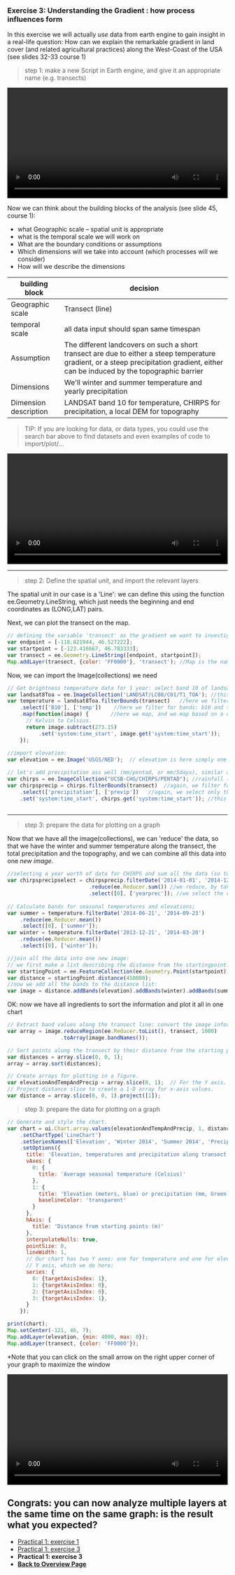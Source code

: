 ### Exercise 3: Understanding the Gradient : how process influences form

In this exercise we will actually *use* data from earth engine to gain insight in a real-life question: 
How can we explain the remarkable gradient in land cover (and related agricultural practices) along the West-Coast of the USA (see slides 32-33 course 1)





> step 1: make a new Script in Earth engine, and give it an appropriate name (e.g. transects)




<video style="width:100%" controls>
  <source src="https://user-images.githubusercontent.com/89069805/131994092-5ed947ec-1aa9-4277-bfa1-db014ac2458f.mp4" type="video/mp4">
Your browser does not support the video tag.
</video>



Now we can think about the building blocks of the analysis (see slide 45, course 1): 
- what Geographic scale – spatial unit is appropriate
- what is the temporal scale we will work on
- What are the boundary conditions or assumptions
- Which dimensions will we take into account (which processes will we consider)
- How will we describe the dimensions


| building block  |  decision |
|---|---|
| Geographic scale |  Transect (line) |
| temporal scale |  all data input should span same timespan |
| Assumption | The different landcovers on such a short transect are due to either a steep temperature gradient, or a steep precipitation gradient, either can be induced by the topographic barrier |
| Dimensions | We'll winter and summer temperature and yearly precipitation |
| Dimension description | LANDSAT band 10 for temperature, CHIRPS for precipitation, a local DEM for topography |


>TIP: If you are looking for data, or data types, you could use the search bar above to find datasets and even examples of code to import/plot/...

<video style="width:100%" controls>
  <source src="https://user-images.githubusercontent.com/89069805/131996471-05d9d1b8-0a0f-4e1d-82da-d9cdc1ba0bd2.mp4" type="video/mp4">
Your browser does not support the video tag.
</video>






***

> step 2: Define the spatial unit, and import the relevant layers



The spatial unit in our case is a 'Line': we can define this using the function ee.Geometry.LineString, which just needs the beginning and end coordinates as (LONG,LAT) pairs. 

Next, we can plot the transect on the map. 

```javascript
// defining the variable 'transect' as the gradient we want to investigate:  
var endpoint = [-118.821944, 46.527222];  
var startpoint = [-123.416667, 46.783333];
var transect = ee.Geometry.LineString([endpoint, startpoint]);
Map.addLayer(transect, {color: 'FF0000'}, 'transect'); //Map is the name GEE gives to the lower panel that shows 'the map':-)
```



Now, we can import the Image(collections) we need

```javascript
// Get brightness temperature data for 1 year: select band 10 of landsat8, convert kelvin to celcius and define the dates of aquisition
var landsat8Toa = ee.ImageCollection('LANDSAT/LC08/C01/T1_TOA'); //this line imports the landsat8 top-of-atmosphere (TOA) data
var temperature = landsat8Toa.filterBounds(transect)   //here we filter for location (i.e only transect)
    .select(['B10'], ['temp'])    //here we filter for bands: b10 and temperature
    .map(function(image) {       //here we map, and we map based on a custum made function that simply converts Kelvin to Celcius (image.substract(273.15))
      // Kelvin to Celsius.
      return image.subtract(273.15)
          .set('system:time_start', image.get('system:time_start'));
    });
    
//import elevation:
var elevation = ee.Image('USGS/NED');  // elevation is here simply one image (so no image collection) because it only contains 1 acquisition (unlike landsat imagery)

// let's add precipitation ass well (mm/pentad, or mm/5days), similar as temperature
var chirps = ee.ImageCollection("UCSB-CHG/CHIRPS/PENTAD"); //rainfall (from the chirps dataset) is available every 5 days: so it is an image collection
var chirpsprecip = chirps.filterBounds(transect)  //again, we filter for location: only the transect
    .select(['precipitation'], ['previp'])   //again, we select only the bands of interest to us
    .set('system:time_start', chirps.get('system:time_start')); //this is a line that defines the startdate of the image collection
    
```


***


> step 3: prepare the data for plotting on a graph

Now that we have all the image(collections), we can 'reduce' the data, so that we have the winter and summer temperature along the transect, the total precipitation and the topography, and we can combine all this data into one *new image*. 

```javascript
//selecting a year worth of data for CHIRPS and sum all the data (so total yearly precipitation)
var chirpsprecipselect = chirpsprecip.filterDate('2014-01-01', '2014-12-31') //we filter on a range of dates
                          .reduce(ee.Reducer.sum()) //we reduce, by taking the sum
                          .select([0], ['yearprec']); //we select the relevant bands
                          
// Calculate bands for seasonal temperatures and elevations; 
var summer = temperature.filterDate('2014-06-21', '2014-09-23')
    .reduce(ee.Reducer.mean())
    .select([0], ['summer']);
var winter = temperature.filterDate('2013-12-21', '2014-03-20')
    .reduce(ee.Reducer.mean())
    .select([0], ['winter']);

//join all the data into one new image: 
// we first make a list describing the distance from the startingpoint:
var startingPoint = ee.FeatureCollection(ee.Geometry.Point(startpoint));
var distance = startingPoint.distance(450000);
//now we add all the bands to the distance list:
var image = distance.addBands(elevation).addBands(winter).addBands(summer).addBands(chirpsprecipselect); //addBands is here a function, that takes the bands defined above as input

```



OK: now we have all ingredients to sort the information and plot it all in one chart 

```javascript
// Extract band values along the transect line: convert the image information into an array (list).
var array = image.reduceRegion(ee.Reducer.toList(), transect, 1000)
                 .toArray(image.bandNames());

// Sort points along the transect by their distance from the starting point.
var distances = array.slice(0, 0, 1);
array = array.sort(distances);

// Create arrays for plotting in a figure.
var elevationAndTempAndPrecip = array.slice(0, 1);  // For the Y axis.
// Project distance slice to create a 1-D array for x-axis values.
var distance = array.slice(0, 0, 1).project([1]);


```
> step 3: prepare the data for plotting on a graph  


```javascript
// Generate and style the chart.
var chart = ui.Chart.array.values(elevationAndTempAndPrecip, 1, distance)
    .setChartType('LineChart')
    .setSeriesNames(['Elevation', 'Winter 2014', 'Summer 2014', 'Precipitation 2014'])
    .setOptions({
      title: 'Elevation, temperatures and precipitation along transect',
      vAxes: {
        0: {
          title: 'Average seasonal temperature (Celsius)'
        },
        1: {
          title: 'Elevation (meters, blue) or precipitation (mm, Green)',
          baselineColor: 'transparent'
        }
      },
      hAxis: {
        title: 'Distance from starting points (m)'
      },
      interpolateNulls: true,
      pointSize: 0,
      lineWidth: 1,
      // Our chart has two Y axes: one for temperature and one for elevation/precip.
      // Y axis, which we do here:
      series: {
        0: {targetAxisIndex: 1},
        1: {targetAxisIndex: 0},
        2: {targetAxisIndex: 0}, 
        3: {targetAxisIndex: 1},
      }
    });

print(chart);
Map.setCenter(-121, 46, 7);
Map.addLayer(elevation, {min: 4000, max: 0});
Map.addLayer(transect, {color: 'FF0000'});

```



*Note that you can click on the small arrow on the right upper corner of your graph to maximize the window




<video style="width:100%" controls>
  <source src="https://user-images.githubusercontent.com/89069805/131997467-23ba1c44-9af8-487b-a8f7-6c4409bdab17.mp4" type="video/mp4">
Your browser does not support the video tag.
</video>


## **Congrats: you can now analyze multiple layers at the same time on the same graph: is the result what you expected**? 

<nav>
  <ul>
    <li><a href="https://liesjacobs.github.io/World-Food-and-Ecosystems/practical1/intro.html">Practical 1: exercise 1</a></li>
    <li><a href="https://liesjacobs.github.io/World-Food-and-Ecosystems/practical1/exploring.html">Practical 1: exercise 3</a></li>
      <li><strong>Practical 1: exercise 3</strong></li>
    <li><a href="https://liesjacobs.github.io/World-Food-and-Ecosystems/"><b>Back to Overview Page</b></a></li>
  </ul>
</nav>
